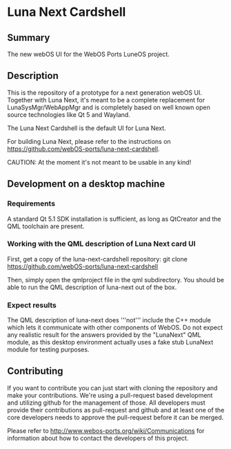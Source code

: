 Luna Next Cardshell
===================

Summary
-------
The new webOS UI for the WebOS Ports LuneOS project.

Description
-----------
This is the repository of a prototype for a next generation webOS UI. Together with Luna Next, it's meant to be a
complete replacement for LunaSysMgr/WebAppMgr and is completely based on well known open
source technologies like Qt 5 and Wayland.

The Luna Next Cardshell is the default UI for Luna Next.

For building Luna Next, please refer to the instructions on https://github.com/webOS-ports/luna-next-cardshell.

CAUTION: At the moment it's not meant to be usable in any kind!

Development on a desktop machine
--------------------------------

### Requirements
A standard Qt 5.1 SDK installation is sufficient, as long as QtCreator and the QML toolchain are present.

### Working with the QML description of Luna Next card UI
First, get a copy of the luna-next-cardshell repository:
git clone https://github.com/webOS-ports/luna-next-cardshell

Then, simply open the qmlproject file in the qml subdirectory. You should be able to run the QML description of luna-next out of the box.

### Expect results
The QML description of luna-next does '''not''' include the C++ module which lets it communicate with other components of WebOS. Do not expect any realistic result for the answers provided by the "LunaNext" QML module, as this desktop environment actually uses a fake stub LunaNext module for testing purposes.

Contributing
------------

If you want to contribute you can just start with cloning the repository and make your
contributions. We're using a pull-request based development and utilizing github for the
management of those. All developers must provide their contributions as pull-request and
github and at least one of the core developers needs to approve the pull-request before it
can be merged.

Please refer to http://www.webos-ports.org/wiki/Communications for information about how to
contact the developers of this project.
